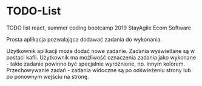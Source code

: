 # TODO-List
TODO list react, summer coding bootcamp 2019 StayAgile Ecom Software

Prosta aplikacja pozwalająca dodawać zadania do wykonania.

    
Użytkownik aplikacji może dodać nowe zadanie.
Zadania wyświetlane są w postaci kafli.
Użytkownik ma możliwość oznaczenia zadania jako wykonane - takie zadanie powinno być specjalnie wyróżnione, np. innym kolorem.
Przechowywanie zadań - zadania widoczne są po odświeżeniu strony lub po ponownym wejściu na stronę.
